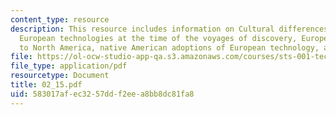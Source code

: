 ```yaml
---
content_type: resource
description: This resource includes information on Cultural differences/cultural exchanges,
  European technologies at the time of the voyages of discovery, European adaptations
  to North America, native American adoptions of European technology, and Yankee traits.
file: https://ol-ocw-studio-app-qa.s3.amazonaws.com/courses/sts-001-technology-in-american-history-spring-2006/583017afec3257ddf2eea8bb8dc81fa8_02_15.pdf
file_type: application/pdf
resourcetype: Document
title: 02_15.pdf
uid: 583017af-ec32-57dd-f2ee-a8bb8dc81fa8
---
```

